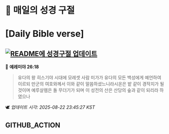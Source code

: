 # 🙏 매일의 성경 구절
# [Daily Bible verse]
## [![README에 성경구절 업데이트](https://github.com/DONGSUKA/first_test/actions/workflows/update-readme-bible.yml/badge.svg)](https://github.com/DONGSUKA/first_test/actions/workflows/update-readme-bible.yml)
<!-- START_BIBLE_VERSE -->
📖 **예레미야 26:18**
> 유다의 왕 히스기야 시대에 모레셋 사람 미가가 유다의 모든 백성에게 예언하여 이르되 만군의 여호와께서 이와 같이 말씀하셨느니라시온은 밭 같이 경작지가 될 것이며 예루살렘은 돌 무더기가 되며 이 성전의 산은 산당의 숲과 같이 되리라 하였으나

🕊️ _업데이트 시각: 2025-08-22 23:45:27 KST_
  <!-- END_BIBLE_VERSE -->
## GITHUB_ACTION
